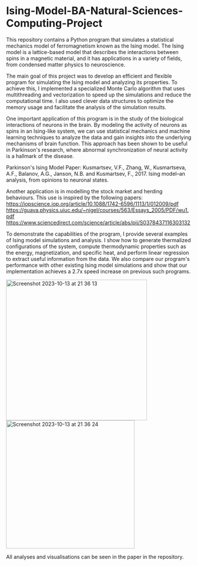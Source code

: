 # Ising-Model-BA-Natural-Sciences-Computing-Project
This repository contains a Python program that simulates a statistical mechanics model of ferromagnetism known as the Ising model. The Ising model is a lattice-based model that describes the interactions between spins in a magnetic material, and it has applications in a variety of fields, from condensed matter physics to neuroscience.

The main goal of this project was to develop an efficient and flexible program for simulating the Ising model and analyzing its properties. To achieve this, I implemented a specialized Monte Carlo algorithm that uses multithreading and vectorization to speed up the simulations and reduce the computational time. I also used clever data structures to optimize the memory usage and facilitate the analysis of the simulation results.

One important application of this program is in the study of the biological interactions of neurons in the brain. By modeling the activity of neurons as spins in an Ising-like system, we can use statistical mechanics and machine learning techniques to analyze the data and gain insights into the underlying mechanisms of brain function. This approach has been shown to be useful in Parkinson's research, where abnormal synchronization of neural activity is a hallmark of the disease.

Parkinson's Ising Model Paper:
Kusmartsev, V.F., Zhang, W., Kusmartseva, A.F., Balanov, A.G., Janson, N.B. and Kusmartsev, F., 2017. Ising model–an analysis, from opinions to neuronal states.

Another application is in modelling the stock market and herding behaviours. This use is inspired by the following papers:
https://iopscience.iop.org/article/10.1088/1742-6596/1113/1/012009/pdf
https://guava.physics.uiuc.edu/~nigel/courses/563/Essays_2005/PDF/wu1.pdf
https://www.sciencedirect.com/science/article/abs/pii/S0378437116303132

To demonstrate the capabilities of the program, I provide several examples of Ising model simulations and analysis. I show how to generate thermalized configurations of the system, compute thermodynamic properties such as the energy, magnetization, and specific heat, and perform linear regression to extract useful information from the data. We also compare our program's performance with other existing Ising model simulations and show that our implementation achieves a 2.7x speed increase on previous such programs.

<img width="383" alt="Screenshot 2023-10-13 at 21 36 13" src="https://github.com/leond558/Ising-Model-Project/assets/113116336/ef322a99-d212-4538-8ad2-bce5243d2c81">

<img width="349" alt="Screenshot 2023-10-13 at 21 36 24" src="https://github.com/leond558/Ising-Model-Project/assets/113116336/61652a77-3f81-4490-9c67-63c29e11e729">

All analyses and visualisations can be seen in the paper in the repository.
